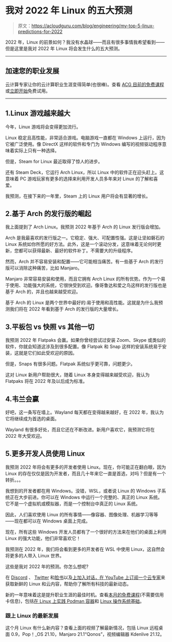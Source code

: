 # 我对 2022 年 Linux 的五大预测

> 原文：<https://acloudguru.com/blog/engineering/my-top-5-linux-predictions-for-2022>

2022 年，Linux 的前景如何？我没有水晶球——而且有很多事情我希望看到——但是这里是我对 2022 年 Linux 将会发生什么的五大预测。

* * *

## 加速您的职业发展

云计算专家让你的云计算职业生涯变得简单(也很棒)。查看 [ACG 目前的免费课程](https://acloudguru.com/blog/news/whats-free-at-acg)或[立即开始](https://acloudguru.com/pricing)免费试用。

* * *

## 1.Linux 游戏越来越大

今年，Linux 游戏将会变得更加流行。

Linux 稳定且高性能，非常适合游戏。电脑游戏一直都在 Windows 上运行，因为它被广泛使用。像 DirectX 这样的软件和专门为 Windows 编写的视频驱动程序意味着实际上只有一种选择。

但是，Steam for Linux 最近取得了惊人的进步。

还有 Steam Deck，它运行 Arch Linux，所以 Linux 中的软件正在迎头赶上。这意味着 PC 游戏玩家有更多的选择来利用开发人员多年来对 Linux 的了解和喜爱。

我预测，在接下来的一年里，Steam 上的 Linux 用户将会有显著的增长。

## 2.基于 Arch 的发行版的崛起

我上面提到了 Arch Linux。我预测 2022 年基于 Arch 的 Linux 发行版会增加。

Arch 是我最喜欢的发行版之一。它稳定、强大、可配置性强。这是让坚如磐石的 Linux 系统如你所愿的好方法。此外，这是一个滚动分发，这意味着无论何时更新，您都可以获得最新、最好的软件补丁。不需要大的升级程序。

然而，Arch 并不容易安装和配置——它可能相当痛苦。有一些基于 Arch 的发行版可以消除这种痛苦，比如 Manjaro。

Manjaro 非常容易安装和使用，而且它拥有 Arch Linux 的所有优势。作为一个易于使用、功能强大的系统，它很快受到欢迎。像哥鲁达和爱之鸟这样的发行版也是基于 Arch 的，并且也越来越受欢迎。

基于 Arch 的 Linux 是两个世界中最好的:易于使用和高性能。这就是为什么我预测我们将在 2022 年看到基于 Arch 的发行版的大量增长。

## 3.平板包 vs 快照 vs 其他一切

我预测 2022 年 Flatpaks 会赢。如果你曾经尝试过安装 Zoom、Skype 或类似的软件，你就会知道这涉及到很多配置。像 Flatpak 和 Snap 这样的安装系统易于安装，这就是它们如此受欢迎的原因。

但是，Snaps 有很多问题。Flatpak 系统似乎更可靠，问题更少。

这对 Linux 新用户帮助很大，随着 Linux 本身变得越来越受欢迎，我认为 Flatpaks 将在 2022 年及以后成为标准。

## 4.韦兰会赢

好吧，这一条写在墙上。Wayland 每天都在变得越来越好，在 2022 年，我认为它将继续成为首选的桌面。

Wayland 有很多好处，而且它还在不断改进。新用户喜欢它，我预测它将在 2022 年大受欢迎。

## 5.更多开发人员使用 Linux

我预测 2022 年将会有更多的开发者使用 Linux。现在，你可能正在翻白眼，因为 Linux 的存在仅仅是因为开发者，而且几十年来它一直是首选，对吗？但是有一个转折。。。

我想到的开发者都在用 Windows。没错，WSL，或者说 Linux 的 Windows 子系统正在大步前进。你可以在 Windows 中运行一个完整的、真正的 Linux 系统。它不是一个虚拟机或模拟器，而是一个控制台中真正的 Linux 系统。

因此，人们喜欢使用 Linux 的所有事情——像容器、图像处理、机器学习等等——现在都可以在 Windows 桌面上完成。

现在，所有这些 Windows 开发人员都有了一个很好的方法来在他们的桌面上利用 Linux 的强大功能，他们非常喜欢它！

我预测在 2022 年，我们将会看到更多的开发者在 WSL 中使用 Linux，这自然会将更多的人带入 Linux 世界。

这些是我对 2022 年的预测。你怎么想呢?

在 [Discord](http://discord.gg/acloudguru) 、 [Twitter](https://twitter.com/acloudguru) 和[脸书](https://www.facebook.com/acloudguru)以及[上加入对话，在 YouTube 上订阅一个云专家](https://www.youtube.com/c/AcloudGuru/?sub_confirmation=1)来获取新鲜的 Linux 和云内容，帮助你了解所有科技的最新动态。

新的一年意味着这是提升职业生涯的最佳时机。查看[本月的免费课程](https://acloudguru.com/blog/news/whats-free-at-acg)(不需要信用卡信息)，包括[在 Linux 上实践 Podman 容器](https://acloudguru.com/course/hands-on-with-podman-containers-on-linux)和 [Linux 操作系统基础](https://acloudguru.com/course/linux-operating-system-fundamentals)。

### 跟上 Linux 的最新发展

这个月 Linux 有什么新内容？查看上面的视频了解最新情况，包括 Linux 远程桌面 0.9，Pop！_OS 21.10，Manjaro 21.1“Qonos”，视频编辑器 Kdenlive 21.12。